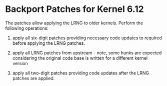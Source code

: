 # Backport Patches for Kernel 6.12

The patches allow applying the LRNG to older kernels. Perform the following
operations:

1. apply all six-digit patches providing necessary code updates to
   required before applying the LRNG patches.

2. apply all LRNG patches from upstream - note, some hunks are expected
   considering the original code base is written for a different kernel version

3. apply all two-digit patches providing code updates after the LRNG patches
   are applied.
